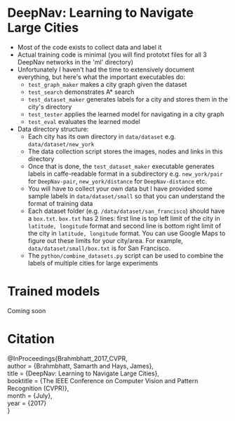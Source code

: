 # DeepNav: Learning to Navigate Large Cities
- Most of the code exists to collect data and label it
- Actual training code is minimal (you will find prototxt files for all 3 DeepNav networks in the 'ml' directory)
- Unfortunately I haven't had the time to extensively document everything, but here's what the important executables do:
  - `test_graph_maker` makes a city graph given the dataset
  - `test_search` demonstrates A* search
  - `test_dataset_maker` generates labels for a city and stores them in the city's directory
  - `test_tester` applies the learned model for navigating in a city graph
  - `test_eval` evaluates the learned model
- Data directory structure:
  - Each city has its own directory in `data/dataset` e.g. `data/dataset/new_york`
  - The data collection script stores the images, nodes and links in this directory
  - Once that is done, the `test_dataset_maker` executable generates labels in caffe-readable format in a subdirectory e.g. `new_york/pair` for `DeepNav-pair`, `new_york/distance` for `DeepNav-distance` etc.
  - You will have to collect your own data but I have provided some sample labels in `data/dataset/small` so that you can understand the format of training data
  - Each dataset folder (e.g. `/data/dataset/san_francisco`) should have a `box.txt`. `box.txt` has 2 lines: first line is top left limit of the city in `latitude, longitude` format and second line is bottom right limit of the city in `latitude, longitude` format. You can use Google Maps to figure out these limits for your city/area. For example, `data/dataset/small/box.txt` is for San Francisco.
  - The `python/combine_datasets.py` script can be used to combine the labels of multiple cities for large experiments

# Trained models
Coming soon

# Citation
@InProceedings{Brahmbhatt_2017_CVPR,<br/>
author = {Brahmbhatt, Samarth and Hays, James},<br/>
title = {DeepNav: Learning to Navigate Large Cities},<br/>
booktitle = {The IEEE Conference on Computer Vision and Pattern Recognition (CVPR)},<br/>
month = {July},<br/>
year = {2017}<br/>
}
